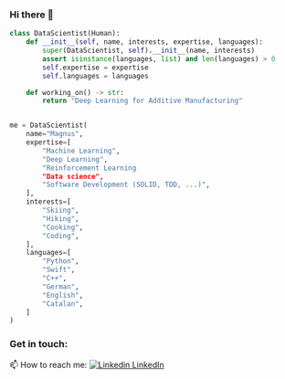 ### Hi there 👋

```python
class DataScientist(Human):
    def __init__(self, name, interests, expertise, languages):
        super(DataScientist, self).__init__(name, interests)
        assert isinstance(languages, list) and len(languages) > 0
        self.expertise = expertise
        self.languages = languages

    def working_on() -> str:
        return "Deep Learning for Additive Manufacturing"


me = DataScientist(
    name="Magnus",
    expertise=[
        "Machine Learning",
        "Deep Learning",
        "Reinforcement Learning
        "Data science",
        "Software Development (SOLID, TDD, ...)",
    ],
    interests=[
        "Skiing",
        "Hiking",
        "Cooking",
        "Coding",
    ],
    languages=[
        "Python",
        "Swift",
        "C++",
        "German",
        "English",
        "Catalan",
    ]
)
```

### Get in touch:

📫 How to reach me: [![Linkedin](https://i.stack.imgur.com/gVE0j.png) LinkedIn](https://www.linkedin.com/in/mglasder/)


